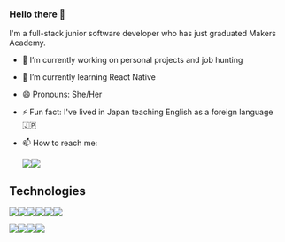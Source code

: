 ### Hello there 👋

I'm a full-stack junior software developer who has just graduated Makers Academy.

- 🔭 I’m currently working on personal projects and job hunting
- 🌱 I’m currently learning React Native
- 😄 Pronouns: She/Her
- ⚡ Fun fact: I've lived in Japan teaching English as a foreign language 🇯🇵
- 📫 How to reach me: 

    [<img src="https://img.shields.io/badge/linkedin%20-%230077B5.svg?&style=for-the-badge&logo=linkedin&logoColor=white"/>](https://www.linkedin.com/in/charlotte-smallwood-smith/)[<img src="https://img.shields.io/badge/gmail-D14836?&style=for-the-badge&logo=gmail&logoColor=white"/>](mailto:c.smallwood.smith@gmail.com)
## Technologies

<img src="https://img.shields.io/badge/ruby-%23CC342D.svg?&style=for-the-badge&logo=ruby&logoColor=white"/><img src="https://img.shields.io/badge/javascript%20-%23323330.svg?&style=for-the-badge&logo=javascript&logoColor=%23F7DF1E"/><img src="https://img.shields.io/badge/node.js%20-%2343853D.svg?&style=for-the-badge&logo=node.js&logoColor=white"/><img src="https://img.shields.io/badge/rails%20-%23CC0000.svg?&style=for-the-badge&logo=ruby-on-rails&logoColor=white"/><img src="https://img.shields.io/badge/html5%20-%23E34F26.svg?&style=for-the-badge&logo=html5&logoColor=white"/><img src="https://img.shields.io/badge/css3%20-%231572B6.svg?&style=for-the-badge&logo=css3&logoColor=white"/>

<img src="https://img.shields.io/badge/github%20-%23121011.svg?&style=for-the-badge&logo=github&logoColor=white"/><img src ="https://img.shields.io/badge/postgres-%23316192.svg?&style=for-the-badge&logo=postgresql&logoColor=white"/><img src ="https://img.shields.io/badge/MongoDB-%234ea94b.svg?&style=for-the-badge&logo=mongodb&logoColor=white"/><img src="https://img.shields.io/badge/jasmine%20-%238A4182.svg?&style=for-the-badge&logo=jasmine&logoColor=white"/>
